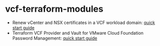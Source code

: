 # vcf-terraform-modules
* Renew vCenter and NSX certificates in a VCF workload domain: [quick start guide](https://github.com/insidepacket/vcf-terraform-modules/blob/main/certmgmt/docs/quickstart.md)
* Terraform VCF Provider and Vault for VMware Cloud Foundation Password Management: [quick start guide](https://github.com/insidepacket/vcf-terraform-modules/blob/main/passwdmgmt/docs/quickstart.md)
